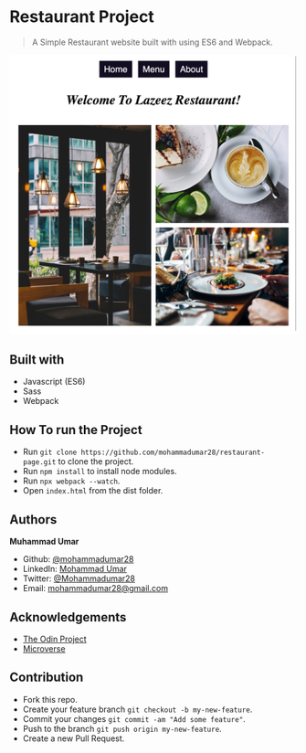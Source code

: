 # Restaurant Project

> A Simple Restaurant website built with using ES6 and Webpack.

![screenshot](public/screenshot.png)

## Built with

* Javascript (ES6)
* Sass
* Webpack

## How To run the Project

* Run `git clone https://github.com/mohammadumar28/restaurant-page.git` to clone the project.
* Run `npm install` to install node modules.
* Run `npx webpack --watch`.
* Open `index.html` from the dist folder.

## Authors

**Muhammad Umar**
- Github: [@mohammadumar28](https://github.com/mohammadumar28)
- LinkedIn: [Mohammad Umar](https://www.linkedin.com/in/mohammadumar28/)
- Twitter: [@Mohammadumar28](https://twitter.com/Mohammadumar28)
- Email: [mohammadumar28@gmail.com](mailto:mohammadumar28@gmail.com)

## Acknowledgements

* [The Odin Project](https://www.theodinproject.com/courses/javascript/lessons/restaurant-page)
* [Microverse](https://microverse.org)

## Contribution

* Fork this repo.
* Create your feature branch `git checkout -b my-new-feature`.
* Commit your changes `git commit -am "Add some feature"`.
* Push to the branch `git push origin my-new-feature`.
* Create a new Pull Request.